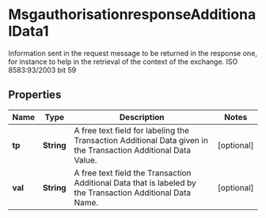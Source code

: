 

# MsgauthorisationresponseAdditionalData1

Information sent in the request message to be returned in the response one, for instance to help in the retrieval of the context of the exchange.  ISO 8583:93/2003 bit 59

## Properties

| Name | Type | Description | Notes |
|------------ | ------------- | ------------- | -------------|
|**tp** | **String** | A free text field for labeling the Transaction Additional Data given in the Transaction Additional Data Value. |  [optional] |
|**val** | **String** | A free text field the Transaction Additional Data that is labeled by the Transaction Additional Data Name. |  [optional] |



